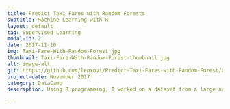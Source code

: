 ```yaml
---
title: Predict Taxi Fares with Random Forests
subtitle: Machine Learning with R
layout: default
tag: Supervised Learning
modal-id: 2
date: 2017-11-10
img: Taxi-Fare-With-Random-Forest.jpg
thumbnail: Taxi-Fare-With-Random-Forest-thumbnail.jpg
alt: image-alt
git: https://github.com/leoxovi/Predict-Taxi-Fares-with-Random-Forest/blob/master/notebook.ipynb
project-date: November 2017
category: DataCamp
description: Using R programming, I worked on a dataset from a large number of taxi journeys in New York from 2013. Regression trees and random forests was used to predict the value of fares and tips, based on location, date and time.

---
```

